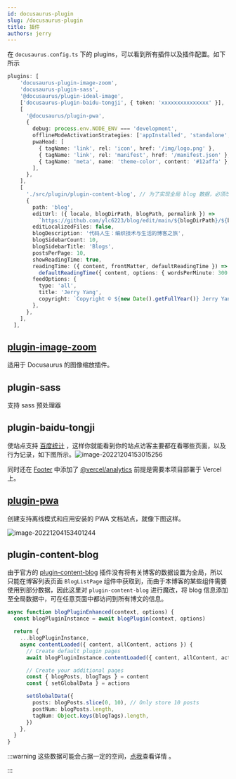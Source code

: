 ```yaml
---
id: docusaurus-plugin
slug: /docusaurus-plugin
title: 插件
authors: jerry
---
```


在 `docusaurus.config.ts` 下的 plugins，可以看到所有插件以及插件配置。如下所示

```typescript title='docusaurus.config.ts' icon='logos:docusaurus'
plugins: [
    'docusaurus-plugin-image-zoom',
    'docusaurus-plugin-sass',
    '@docusaurus/plugin-ideal-image',
    ['docusaurus-plugin-baidu-tongji', { token: 'xxxxxxxxxxxxxxx' }],
    [
      '@docusaurus/plugin-pwa',
      {
        debug: process.env.NODE_ENV === 'development',
        offlineModeActivationStrategies: ['appInstalled', 'standalone', 'queryString'],
        pwaHead: [
          { tagName: 'link', rel: 'icon', href: '/img/logo.png' },
          { tagName: 'link', rel: 'manifest', href: '/manifest.json' },
          { tagName: 'meta', name: 'theme-color', content: '#12affa' },
        ],
      },
    ],
    [
      './src/plugin/plugin-content-blog', // 为了实现全局 blog 数据，必须改写 plugin-content-blog 插件
      {
        path: 'blog',
        editUrl: ({ locale, blogDirPath, blogPath, permalink }) =>
          `https://github.com/ylc6223/blog/edit/main/${blogDirPath}/${blogPath}`,
        editLocalizedFiles: false,
        blogDescription: '代码人生：编织技术与生活的博客之旅',
        blogSidebarCount: 10,
        blogSidebarTitle: 'Blogs',
        postsPerPage: 10,
        showReadingTime: true,
        readingTime: ({ content, frontMatter, defaultReadingTime }) =>
          defaultReadingTime({ content, options: { wordsPerMinute: 300 } }),
        feedOptions: {
          type: 'all',
          title: 'Jerry Yang',
          copyright: `Copyright © ${new Date().getFullYear()} Jerry Yang Built with Docusaurus.<p><a href="http://beian.miit.gov.cn/" class="footer_lin">${beian}</a></p>`,
        },
      },
    ],
  ],
```

## [plugin-image-zoom](https://github.com/flexanalytics/plugin-image-zoom)

适用于 Docusaurus 的图像缩放插件。

## plugin-sass

支持 sass 预处理器

## plugin-baidu-tongji

使站点支持 [百度统计](https://tongji.baidu.com/web/welcome/login) ，这样你就能看到你的站点访客主要都在看哪些页面，以及行为记录，如下图所示。![image-20221204153015256](https://img.kuizuo.cn/image-20221204153015256.png)

同时还在 [Footer](https://github.com/ylc6223/blog/blob/main/src/theme/Footer/index.tsx#L3) 中添加了 [@vercel/analytics](https://github.com/vercel/analytics) 前提是需要本项目部署于 Vercel 上。

## [plugin-pwa](https://docusaurus.io/zh-CN/docs/api/plugins/@docusaurus/plugin-pwa)

创建支持离线模式和应用安装的 PWA 文档站点，就像下图这样。

![image-20221204153401244](https://img.kuizuo.cn/image-20221204153401244.png)

## plugin-content-blog

由于官方的 [plugin-content-blog](https://docusaurus.io/zh-CN/docs/api/plugins/@docusaurus/plugin-content-blog) 插件没有将有关博客的数据设置为全局，所以只能在博客列表页面 `BlogListPage` 组件中获取到，而由于本博客的某些组件需要使用到部分数据，因此这里对 `plugin-content-blog` 进行魔改，将 blog 信息添加至全局数据中，可在任意页面中都访问到所有博文的信息。

```typescript title='src/plugin/plugin-content-blog.ts'
async function blogPluginEnhanced(context, options) {
  const blogPluginInstance = await blogPlugin(context, options)

  return {
    ...blogPluginInstance,
    async contentLoaded({ content, allContent, actions }) {
      // Create default plugin pages
      await blogPluginInstance.contentLoaded({ content, allContent, actions })

      // Create your additional pages
      const { blogPosts, blogTags } = content
      const { setGlobalData } = actions

      setGlobalData({
        posts: blogPosts.slice(0, 10), // Only store 10 posts
        postNum: blogPosts.length,
        tagNum: Object.keys(blogTags).length,
      })
    },
  }
}
```

:::warning 这些数据可能会占据一定的空间，[点我](https://github.com/facebook/docusaurus/pull/7163#issuecomment-1096780257)查看详情 。

:::
